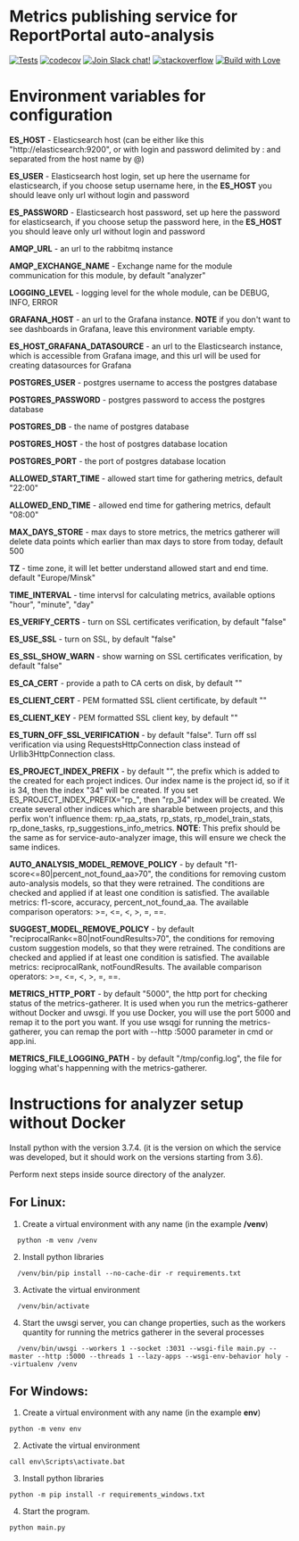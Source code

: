 # Metrics publishing service for ReportPortal auto-analysis

[![Tests](https://github.com/reportportal/service-metrics-gatherer/actions/workflows/tests.yml/badge.svg)](https://github.com/reportportal/service-metrics-gatherer/actions/workflows/tests.yml)
[![codecov](https://codecov.io/github/reportportal/service-metrics-gatherer/branch/master/graph/badge.svg?token=WFSK47YFWV)](https://codecov.io/github/reportportal/service-metrics-gatherer)
[![Join Slack chat!](https://slack.epmrpp.reportportal.io/badge.svg)](https://slack.epmrpp.reportportal.io/)
[![stackoverflow](https://img.shields.io/badge/reportportal-stackoverflow-orange.svg?style=flat)](http://stackoverflow.com/questions/tagged/reportportal)
[![Build with Love](https://img.shields.io/badge/build%20with-❤%EF%B8%8F%E2%80%8D-lightgrey.svg)](http://reportportal.io?style=flat)

# Environment variables for configuration

**ES_HOST** - Elasticsearch host (can be either like this "http://elasticsearch:9200", or with login and password delimited by : and separated from the host name by @)

**ES_USER** - Elasticsearch host login, set up here the username for elasticsearch, if you choose setup username here, in the **ES_HOST** you should leave only url without login and password

**ES_PASSWORD** - Elasticsearch host password, set up here the password for elasticsearch, if you choose setup the password here, in the **ES_HOST** you should leave only url without login and password

**AMQP_URL** - an url to the rabbitmq instance

**AMQP_EXCHANGE_NAME** - Exchange name for the module communication for this module, by default "analyzer"

**LOGGING_LEVEL** - logging level for the whole module, can be DEBUG, INFO, ERROR

**GRAFANA_HOST** - an url to the Grafana instance. **NOTE** if you don't want to see dashboards in Grafana, leave this environment variable empty.

**ES_HOST_GRAFANA_DATASOURCE** - an url to the Elasticsearch instance, which is accessible from Grafana image, and this url will be used for creating datasources for Grafana

**POSTGRES_USER** - postgres username to access the postgres database

**POSTGRES_PASSWORD**  - postgres password to access the postgres database

**POSTGRES_DB** - the name of postgres database

**POSTGRES_HOST** - the host of postgres database location

**POSTGRES_PORT** - the port of postgres database location

**ALLOWED_START_TIME** - allowed start time for gathering metrics, default "22:00"

**ALLOWED_END_TIME** - allowed end time for gathering metrics, default "08:00"

**MAX_DAYS_STORE** - max days to store metrics, the metrics gatherer will delete data points which earlier than max days to store from today, default 500

**TZ** - time zone, it will let better understand allowed start and end time. default "Europe/Minsk"

**TIME_INTERVAL** - time intervsl for calculating metrics, available options "hour", "minute", "day"

**ES_VERIFY_CERTS** - turn on SSL certificates verification, by default "false"

**ES_USE_SSL** - turn on SSL, by default "false"

**ES_SSL_SHOW_WARN** - show warning on SSL certificates verification, by default "false"

**ES_CA_CERT** - provide a path to CA certs on disk, by default ""

**ES_CLIENT_CERT** - PEM formatted SSL client certificate, by default ""

**ES_CLIENT_KEY** - PEM formatted SSL client key, by default ""

**ES_TURN_OFF_SSL_VERIFICATION** - by default "false". Turn off ssl verification via using RequestsHttpConnection class instead of Urllib3HttpConnection class.

**ES_PROJECT_INDEX_PREFIX** - by default "", the prefix which is added to the created for each project indices. Our index name is the project id, so if it is 34, then the index "34" will be created. If you set ES_PROJECT_INDEX_PREFIX="rp_", then "rp_34" index will be created. We create several other indices which are sharable between projects, and this perfix won't influence them: rp_aa_stats, rp_stats, rp_model_train_stats, rp_done_tasks, rp_suggestions_info_metrics. **NOTE**: This prefix should be the same as for service-auto-analyzer image, this will ensure we check the same indices.

**AUTO_ANALYSIS_MODEL_REMOVE_POLICY** - by default "f1-score<=80|percent_not_found_aa>70", the conditions for removing custom auto-analysis models, so that they were retrained. The conditions are checked and applied if at least one condition is satisfied. The available metrics: f1-score, accuracy, percent_not_found_aa. The available comparison operators: >=, <=, <, >, =, ==.

**SUGGEST_MODEL_REMOVE_POLICY** - by default "reciprocalRank<=80|notFoundResults>70", the conditions for removing custom suggestion models, so that they were retrained. The conditions are checked and applied if at least one condition is satisfied. The available metrics: reciprocalRank, notFoundResults. The available comparison operators: >=, <=, <, >, =, ==.

**METRICS_HTTP_PORT** - by default "5000", the http port for checking status of the metrics-gatherer. It is used when you run the metrics-gatherer without Docker and uwsgi. If you use Docker, you will use the port 5000 and remap it to the port you want. If you use wsqgi for running the metrics-gatherer, you can remap the port with --http :5000 parameter in cmd or app.ini.

**METRICS_FILE_LOGGING_PATH** - by default "/tmp/config.log", the file for logging what's happenning with the metrics-gatherer.

# Instructions for analyzer setup without Docker

Install python with the version 3.7.4. (it is the version on which the service was developed, but it should work on the versions starting from 3.6).

Perform next steps inside source directory of the analyzer.

## For Linux:
1. Create a virtual environment with any name (in the example **/venv**)
```Shell
  python -m venv /venv
```
2. Install python libraries
```
  /venv/bin/pip install --no-cache-dir -r requirements.txt
```
3. Activate the virtual environment
```
  /venv/bin/activate
```
4. Start the uwsgi server, you can change properties, such as the workers quantity for running the metrics gatherer in the several processes
```
  /venv/bin/uwsgi --workers 1 --socket :3031 --wsgi-file main.py --master --http :5000 --threads 1 --lazy-apps --wsgi-env-behavior holy --virtualenv /venv
  ```
 
## For Windows:
1. Create a virtual environment with any name (in the example **env**)
```
python -m venv env
```
2. Activate the virtual environment
```
call env\Scripts\activate.bat
```
3. Install python libraries
```
python -m pip install -r requirements_windows.txt
```
4. Start the program.
```
python main.py
```



